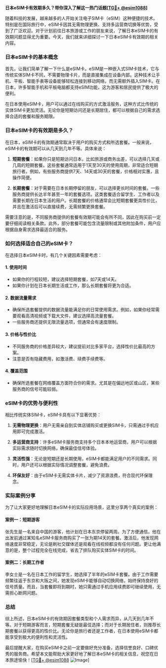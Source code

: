 **日本eSIM卡有效期多久？带你深入了解这一热门话题[[TG💪+ @esim1088](https://t.me/s/esim1088)]**

随着科技的发展，越来越多的人开始关注电子SIM卡（eSIM）这种便捷的技术。特别是在国际旅行中，eSIM卡因其无需物理更换、支持多运营商切换等优势，受到了广泛欢迎。对于计划前往日本旅游或工作的朋友来说，了解日本eSIM卡的有效期问题显得尤为重要。今天，我们就来详细探讨一下日本eSIM卡有效期的相关内容。

### 日本eSIM卡的基本概念

首先，让我们简单了解一下什么是eSIM卡。eSIM是一种嵌入式SIM卡技术，它与传统实体SIM卡不同，不需要物理卡片，而是直接集成在设备内部。这种技术让手机、平板、智能手表等设备能够轻松连接到移动网络，而无需额外插入SIM卡。在日本，许多智能手机和平板电脑都支持eSIM功能，这为游客和居民提供了极大的便利。

在日本使用eSIM卡，用户可以通过在线购买的方式激活服务，这种方式比传统的实体SIM卡更加灵活。无论你是短期访问还是长期居住，都可以根据自己的需求选择合适的套餐和服务期限。

### 日本eSIM卡的有效期是多久？

在日本，eSIM卡的有效期通常取决于用户的购买方式和所选套餐。一般来说，eSIM卡的有效期可以从几天到几年不等。具体来说：

1. **短期套餐**：如果你只是短期访问日本，比如旅游或商务出差，可以选择几天或几周的短期套餐。这些套餐通常适用于1天至30天的使用周期，非常适合短期旅行者。例如，有些服务商提供7天、14天或30天的套餐，价格相对实惠，且操作简便。

2. **长期套餐**：对于需要在日本长期停留的朋友，可以选择更长时间的套餐。一些服务商提供长达半年甚至一年的套餐选项。这类套餐适合留学生、工作者以及需要长期在日本生活的用户。长期套餐的价格通常会比短期套餐更具性价比，并且在激活后可以直接续费，无需频繁更换套餐。

需要注意的是，不同服务商提供的套餐有效期可能会有所不同，因此在购买前一定要仔细阅读相关条款。此外，部分套餐可能包含流量限制或其他附加条件，用户应根据自身需求选择最适合的服务。

### 如何选择适合自己的eSIM卡？

在选择日本eSIM卡时，有几个关键因素需要考虑：

#### 1. **使用时间**
   - 如果你的行程较短，建议选择短期套餐，如7天或14天。
   - 如果你计划在日本长期生活或工作，那么长期套餐将更为合适。

#### 2. **数据流量需求**
   - 确保所选套餐提供的数据流量能满足你的日常使用需求。例如，如果你经常需要观看高清视频或下载大文件，建议选择高流量套餐。
   - 一些服务商还提供无限流量选项，但通常会有速度限制。

#### 3. **价格与性价比**
   - 不同服务商的价格差异较大，建议提前对比多家平台，选择性价比最高的方案。
   - 注意是否有隐藏费用，如激活费、续费手续费等。

#### 4. **覆盖范围**
   - 确保所选套餐在网络覆盖方面符合你的需求。尤其是在偏远地区或山区，某些服务商的信号可能较弱。

### eSIM卡的优势与便利性

相比传统实体SIM卡，eSIM卡具有以下显著优势：

1. **无需物理更换**：用户无需亲自到实体店铺购买或更换SIM卡，只需通过手机应用即可完成激活。
   
2. **多运营商支持**：许多eSIM卡服务商支持多个日本本地运营商，用户可以根据实际需求随时切换网络，确保最佳信号体验。

3. **灵活性强**：无论是短期还是长期使用，eSIM卡都能满足用户的不同需求。同时，用户还可以根据实际情况调整套餐，避免浪费。

4. **环保友好**：由于eSIM卡无需实体卡片，减少了资源浪费，符合现代环保理念。

### 实际案例分享

为了让大家更好地理解日本eSIM卡的实际应用场景，这里分享两个真实的案例：

#### 案例一：短期游客
张先生是一名来自中国的游客，他计划在日本东京停留两周。为了方便通信，他在出发前通过某知名eSIM卡服务商购买了一张为期14天的套餐。激活后，他发现网络速度非常稳定，无论是刷社交媒体还是观看在线视频都没有任何问题。更让他满意的是，整个过程完全在线完成，省去了排队购买实体SIM卡的时间。

#### 案例二：长期工作者
李女士是一名在日本工作的留学生，她选择了半年的eSIM卡套餐。由于工作需要频繁往返于东京和大阪之间，她发现eSIM卡能够自动切换网络，始终保持良好的信号质量。而且，当套餐即将到期时，她只需通过手机应用续费即可继续使用，无需担心断网问题。

### 总结

综上所述，日本eSIM卡的有效期因套餐类型和个人需求而异，从几天到几年不等。对于短期游客而言，短期套餐无疑是最佳选择；而对于长期居住者，则推荐长期套餐以获得更高的性价比。无论你是旅行者还是工作者，在日本使用eSIM卡都能享受到极大的便利性和灵活性。

最后提醒大家，在购买eSIM卡之前一定要做好充分准备，选择信誉良好、口碑优秀的服务商。希望本文能帮助大家更好地了解日本eSIM卡的相关信息，祝您在日本旅途愉快！[[TG💪+ @esim1088](https://t.me/s/esim1088) ![Image](https://i.postimg.cc/4NQfJmqS/Snipaste-2025-05-13-00-14-12.png)]